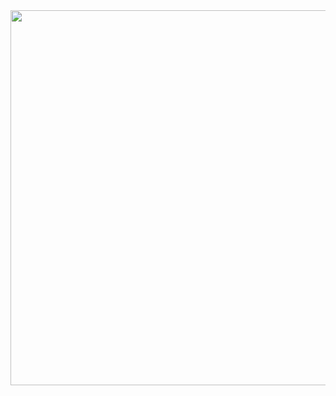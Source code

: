 <img src="https://raw.githubusercontent.com/samyk/samyk/main/.../t.svg?token=AADEROBBKOP7WZF5HHF4SY27SIY3C" width="600" height="600">

